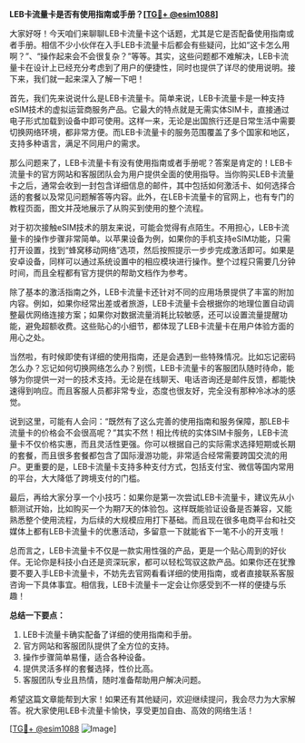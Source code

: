 **LEB卡流量卡是否有使用指南或手册？[[TG💪+ @esim1088](https://t.me/s/esim1088)]**

大家好呀！今天咱们来聊聊LEB卡流量卡这个话题，尤其是它是否配备使用指南或者手册。相信不少小伙伴在入手LEB卡流量卡后都会有些疑问，比如“这卡怎么用啊？”、“操作起来会不会很复杂？”等等。其实，这些问题都不难解决，LEB卡流量卡在设计上已经充分考虑到了用户的便捷性，同时也提供了详尽的使用说明。接下来，我们就一起来深入了解一下吧！

首先，我们先来说说什么是LEB卡流量卡。简单来说，LEB卡流量卡是一种支持eSIM技术的虚拟运营商服务产品。它最大的特点就是无需实体SIM卡，直接通过电子形式加载到设备中即可使用。这样一来，无论是出国旅行还是日常生活中需要切换网络环境，都非常方便。而LEB卡流量卡的服务范围覆盖了多个国家和地区，支持多种语言，满足不同用户的需求。

那么问题来了，LEB卡流量卡有没有使用指南或者手册呢？答案是肯定的！LEB卡流量卡的官方网站和客服团队会为用户提供全面的使用指导。当你购买LEB卡流量卡之后，通常会收到一封包含详细信息的邮件，其中包括如何激活卡、如何选择合适的套餐以及常见问题解答等内容。此外，在LEB卡流量卡的官网上，也有专门的教程页面，图文并茂地展示了从购买到使用的整个流程。

对于初次接触eSIM技术的朋友来说，可能会觉得有点陌生。不用担心，LEB卡流量卡的操作步骤非常简单。以苹果设备为例，如果你的手机支持eSIM功能，只需打开设置，找到“蜂窝移动网络”选项，然后按照提示一步步完成激活即可。如果是安卓设备，同样可以通过系统设置中的相应模块进行操作。整个过程只需要几分钟时间，而且全程都有官方提供的帮助文档作为参考。

除了基本的激活指南之外，LEB卡流量卡还针对不同的应用场景提供了丰富的附加内容。例如，如果你经常出差或者旅游，LEB卡流量卡会根据你的地理位置自动调整最优网络连接方案；如果你对数据流量消耗比较敏感，还可以设置流量提醒功能，避免超额收费。这些贴心的小细节，都体现了LEB卡流量卡在用户体验方面的用心之处。

当然啦，有时候即使有详细的使用指南，还是会遇到一些特殊情况。比如忘记密码怎么办？忘记如何切换网络怎么办？别慌，LEB卡流量卡的客服团队随时待命，能够为你提供一对一的技术支持。无论是在线聊天、电话咨询还是邮件反馈，都能快速得到响应。而且客服人员都非常专业，态度也很友好，完全没有那种冷冰冰的感觉。

说到这里，可能有人会问：“既然有了这么完善的使用指南和服务保障，那LEB卡流量卡的价格会不会很高呢？”其实不然！相比传统的实体SIM卡服务，LEB卡流量卡不仅价格实惠，而且灵活性更强。你可以根据自己的实际需求选择短期或长期的套餐，而且很多套餐都包含了国际漫游功能，非常适合经常需要跨国交流的用户。更重要的是，LEB卡流量卡支持多种支付方式，包括支付宝、微信等国内常用的平台，大大降低了跨境支付的门槛。

最后，再给大家分享一个小技巧：如果你是第一次尝试LEB卡流量卡，建议先从小额测试开始，比如购买一个为期7天的体验包。这样既能验证设备是否兼容，又能熟悉整个使用流程，为后续的大规模应用打下基础。而且现在很多电商平台和社交媒体上都有LEB卡流量卡的优惠活动，多留意一下就能省下一笔不小的开支哦！

总而言之，LEB卡流量卡不仅是一款实用性强的产品，更是一个贴心周到的好伙伴。无论你是科技小白还是资深玩家，都可以轻松驾驭这款产品。如果你还在犹豫要不要入手LEB卡流量卡，不妨先去官网看看详细的使用指南，或者直接联系客服咨询一下具体事宜。相信我，LEB卡流量卡一定会让你感受到不一样的便捷与乐趣！

**总结一下要点：**
1. LEB卡流量卡确实配备了详细的使用指南和手册。
2. 官方网站和客服团队提供了全方位的支持。
3. 操作步骤简单易懂，适合各种设备。
4. 提供灵活多样的套餐选择，性价比高。
5. 客服团队专业且热情，随时准备帮助用户解决问题。

希望这篇文章能帮到大家！如果还有其他疑问，欢迎继续提问，我会尽力为大家解答。祝大家使用LEB卡流量卡愉快，享受更加自由、高效的网络生活！

[[TG💪+ @esim1088](https://t.me/s/esim1088) ![Image](https://i.postimg.cc/4NQfJmqS/Snipaste-2025-05-13-00-14-12.png)]